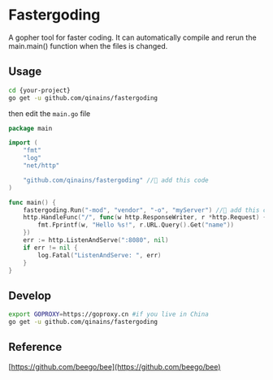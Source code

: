 # Fastergoding

A gopher tool for faster coding. It can automatically compile and rerun the main.main() function when the files is changed.

## Usage
```bash
cd {your-project}
go get -u github.com/qinains/fastergoding
```
then edit the `main.go` file
```go
package main

import (
	"fmt"
	"log"
	"net/http"

	"github.com/qinains/fastergoding" // add this code
)

func main() {
	fastergoding.Run("-mod", "vendor", "-o", "myServer") // add this code
	http.HandleFunc("/", func(w http.ResponseWriter, r *http.Request) {
		fmt.Fprintf(w, "Hello %s!", r.URL.Query().Get("name"))
	})
	err := http.ListenAndServe(":8080", nil)
	if err != nil {
		log.Fatal("ListenAndServe: ", err)
	}
}
```

## Develop

```bash
export GOPROXY=https://goproxy.cn #if you live in China
go get -u github.com/qinains/fastergoding
```

## Reference

[https://github.com/beego/bee](https://github.com/beego/bee)
